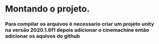 # Montando o projeto.
### Para compilar os arquivos é necessario criar um projeto unity na versão 2020.1.6f1 depois adicionar o cinemachine então adicionar os aquivos do github
